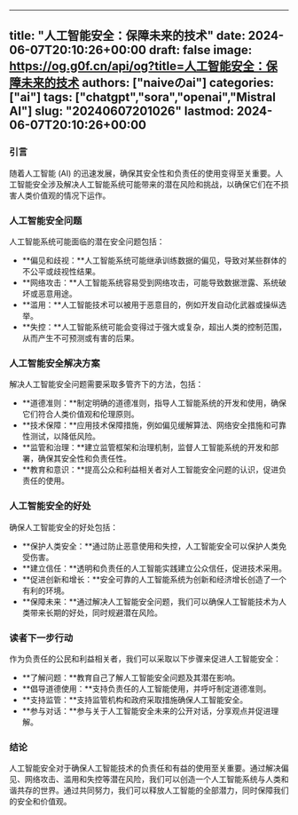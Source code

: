 
---
title: "人工智能安全：保障未来的技术"
date: 2024-06-07T20:10:26+00:00
draft: false
image: https://og.g0f.cn/api/og?title=人工智能安全：保障未来的技术
authors: ["naiveのai"]
categories: ["ai"]
tags: ["chatgpt","sora","openai","Mistral AI"]
slug: "20240607201026"
lastmod: 2024-06-07T20:10:26+00:00
---
### 引言

随着人工智能 (AI) 的迅速发展，确保其安全性和负责任的使用变得至关重要。人工智能安全涉及解决人工智能系统可能带来的潜在风险和挑战，以确保它们在不损害人类价值观的情况下运作。

### 人工智能安全问题

人工智能系统可能面临的潜在安全问题包括：

* **偏见和歧视：**人工智能系统可能继承训练数据的偏见，导致对某些群体的不公平或歧视性结果。
* **网络攻击：**人工智能系统容易受到网络攻击，可能导致数据泄露、系统破坏或恶意用途。
* **滥用：**人工智能技术可以被用于恶意目的，例如开发自动化武器或操纵选举。
* **失控：**人工智能系统可能会变得过于强大或复杂，超出人类的控制范围，从而产生不可预测或有害的后果。

### 人工智能安全解决方案

解决人工智能安全问题需要采取多管齐下的方法，包括：

* **道德准则：**制定明确的道德准则，指导人工智能系统的开发和使用，确保它们符合人类价值观和伦理原则。
* **技术保障：**应用技术保障措施，例如偏见缓解算法、网络安全措施和可靠性测试，以降低风险。
* **监管和治理：**建立监管框架和治理机制，监督人工智能系统的开发和部署，确保其安全性和负责任性。
* **教育和意识：**提高公众和利益相关者对人工智能安全问题的认识，促进负责任的使用。

### 人工智能安全的好处

确保人工智能安全的好处包括：

* **保护人类安全：**通过防止恶意使用和失控，人工智能安全可以保护人类免受伤害。
* **建立信任：**透明和负责任的人工智能实践建立公众信任，促进技术采用。
* **促进创新和增长：**安全可靠的人工智能系统为创新和经济增长创造了一个有利的环境。
* **保障未来：**通过解决人工智能安全问题，我们可以确保人工智能技术为人类带来长期的好处，同时规避潜在风险。

### 读者下一步行动

作为负责任的公民和利益相关者，我们可以采取以下步骤来促进人工智能安全：

* **了解问题：**教育自己了解人工智能安全问题及其潜在影响。
* **倡导道德使用：**支持负责任的人工智能使用，并呼吁制定道德准则。
* **支持监管：**支持监管机构和政府采取措施确保人工智能安全。
* **参与对话：**参与关于人工智能安全未来的公开对话，分享观点并促进理解。

### 结论

人工智能安全对于确保人工智能技术的负责任和有益的使用至关重要。通过解决偏见、网络攻击、滥用和失控等潜在风险，我们可以创造一个人工智能系统与人类和谐共存的世界。通过共同努力，我们可以释放人工智能的全部潜力，同时保障我们的安全和价值观。
